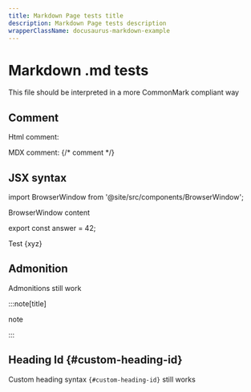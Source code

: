 ```yaml
---
title: Markdown Page tests title
description: Markdown Page tests description
wrapperClassName: docusaurus-markdown-example
---
```


# Markdown .md tests

This file should be interpreted in a more CommonMark compliant way

## Comment

Html comment: <!-- comment -->

<!-- prettier-ignore -->
MDX comment: {/* comment */}

## JSX syntax

import BrowserWindow from '@site/src/components/BrowserWindow';

<BrowserWindow>

BrowserWindow content

<BrowserWindow/>

export const answer = 42;

Test {xyz}

## Admonition

Admonitions still work

:::note[title]

note

:::

## Heading Id {#custom-heading-id}

Custom heading syntax `{#custom-heading-id}` still works
